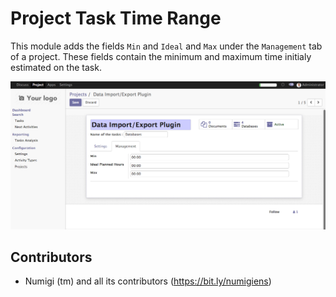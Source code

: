 # Project Task Time Range

This module adds the fields `Min` and `Ideal` and `Max` under the `Management` tab of a project.
These fields contain the minimum and maximum time initialy estimated on the task.


![Task Form](static/description/form_view_project.png?raw=true)


Contributors
------------
* Numigi (tm) and all its contributors (https://bit.ly/numigiens)
